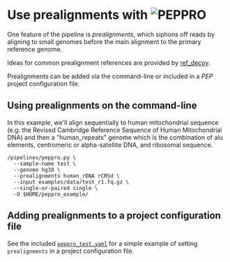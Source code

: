 # Use prealignments with <img src="../../img/peppro_logo.svg" alt="PEPPRO" class="img-fluid" style="max-height:35px; margin-top:-15px; margin-bottom:-10px">

One feature of the pipeline is *prealignments*, which siphons off reads by aligning to small genomes before the main alignment to the primary reference genome.

Ideas for common prealignment references are provided by [ref_decoy](https://github.com/databio/ref_decoy).

Prealignments can be added via the command-line or included in a *PEP* project configuration file.

## Using prealignments on the command-line

In this example, we'll align sequentially to human mitochondrial sequence (e.g. the Revised Cambridge Reference Sequence of Human Mitochondrial DNA) and then a "human_repeats" genome which is the combination of alu elements, centromeric or alpha-satellite DNA, and ribosomal sequence.

```console
/pipelines/peppro.py \
  --sample-name test \
  --genome hg38 \
  --prealignments human_rDNA rCRSd \
  --input examples/data/test_r1.fq.gz \
  --single-or-paired single \
  -O $HOME/peppro_example/

```

## Adding prealignments to a project configuration file

See the included [`peppro_test.yaml`](https://github.com/databio/peppro/tree/master/examples/meta/peppro_test.yaml) for a simple example of setting `prealignments` in a project configuration file.
